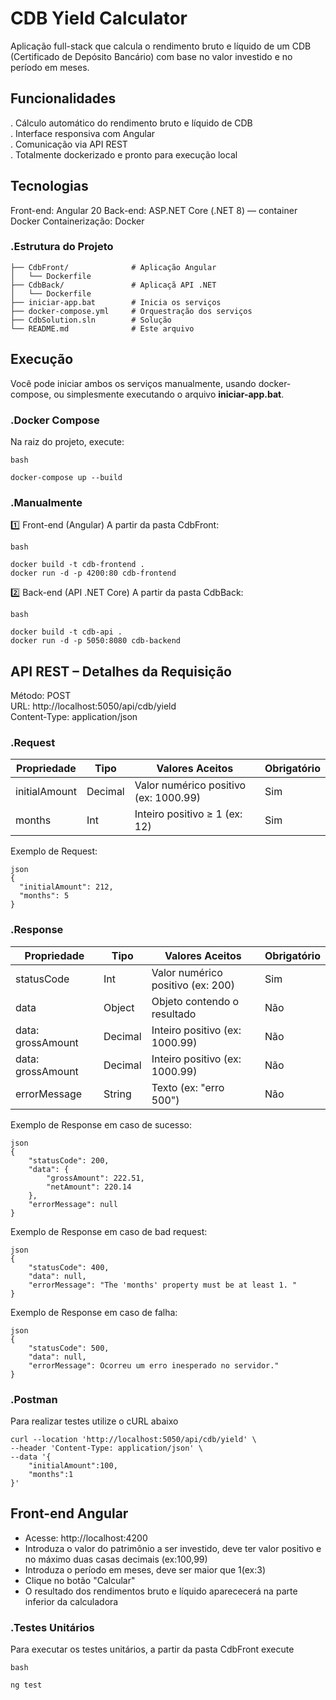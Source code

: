 # CDB Yield Calculator

Aplicação full-stack que calcula o rendimento bruto e líquido de um CDB (Certificado de Depósito Bancário) com base no valor investido e no período em meses.

## Funcionalidades

. Cálculo automático do rendimento bruto e líquido de CDB  
. Interface responsiva com Angular  
. Comunicação via API REST  
. Totalmente dockerizado e pronto para execução local  

## Tecnologias

Front-end: Angular 20
Back-end: ASP.NET Core (.NET 8) — container Docker
Containerização: Docker

### .Estrutura do Projeto  

```
├── CdbFront/              # Aplicação Angular
│   └── Dockerfile
├── CdbBack/               # Aplicaçã API .NET
│   └── Dockerfile
├── iniciar-app.bat        # Inicia os serviços
├── docker-compose.yml     # Orquestração dos serviços 
├── CdbSolution.sln        # Solução 
└── README.md              # Este arquivo
```

## Execução

Você pode iniciar ambos os serviços manualmente, usando docker-compose, ou simplesmente executando o arquivo **iniciar-app.bat**.

### .Docker Compose

Na raiz do projeto, execute:

```
bash

docker-compose up --build
```

### .Manualmente

1️⃣ Front-end (Angular)
A partir da pasta CdbFront:

```
bash

docker build -t cdb-frontend .
docker run -d -p 4200:80 cdb-frontend
```

2️⃣ Back-end (API .NET Core)
A partir da pasta CdbBack:

```
bash

docker build -t cdb-api .
docker run -d -p 5050:8080 cdb-backend
```

## API REST – Detalhes da Requisição

Método: POST  
URL: http://localhost:5050/api/cdb/yield  
Content-Type: application/json  

### .Request   

|Propriedade|Tipo|Valores Aceitos|Obrigatório|
|---|---|---|---|
|initialAmount|Decimal|Valor numérico positivo (ex: 1000.99)|Sim|
|months|Int|Inteiro positivo ≥ 1 (ex: 12)|Sim|

Exemplo de Request:
```
json
{
  "initialAmount": 212, 
  "months": 5 
}
```

### .Response
|Propriedade|Tipo|Valores Aceitos|Obrigatório|
|---|---|---|---|
|statusCode|Int|Valor numérico positivo (ex: 200)|Sim|
|data|Object|Objeto contendo o resultado|Não|
|data: grossAmount|Decimal|Inteiro positivo (ex: 1000.99)|Não|
|data: grossAmount|Decimal|Inteiro positivo (ex: 1000.99)|Não|
|errorMessage|String|Texto (ex: "erro 500")|Não|

Exemplo de Response em caso de sucesso:
```
json
{
    "statusCode": 200, 
    "data": {
        "grossAmount": 222.51, 
        "netAmount": 220.14 
    },
    "errorMessage": null
}
```
Exemplo de Response em caso de bad request:
```
json
{
    "statusCode": 400,
    "data": null,
    "errorMessage": "The 'months' property must be at least 1. "
}
```
Exemplo de Response em caso de falha:
```
json
{
    "statusCode": 500, 
    "data": null,
    "errorMessage": Ocorreu um erro inesperado no servidor."
}
```

### .Postman

Para realizar testes utilize o cURL abaixo
```
curl --location 'http://localhost:5050/api/cdb/yield' \
--header 'Content-Type: application/json' \
--data '{
    "initialAmount":100,
    "months":1
}'
```
## Front-end Angular

- Acesse: http://localhost:4200  
- Introduza o valor do patrimônio a ser investido, deve ter valor positivo e no máximo duas casas decimais (ex:100,99)  
- Introduza o período em meses, deve ser maior que 1(ex:3)  
- Clique no botão "Calcular"
- O resultado dos rendimentos bruto e líquido aparececerá na parte inferior da calculadora

### .Testes Unitários

Para executar os testes unitários, a partir da pasta CdbFront execute  

```
bash

ng test
```

